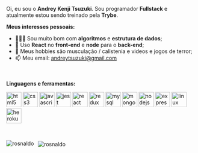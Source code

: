 Oi, eu sou o **Andrey Kenji Tsuzuki**.
Sou programador **Fullstack** e atualmente estou sendo treinado pela **Trybe**. 


**Meus interesses pessoais:**

- 👨🏽‍💻 Sou muito bom com **algoritmos** e **estrutura de dados**;
- 🌱 Uso **React** no **front-end** e **node** para o **back-end**; 
- 🤔 Meus hobbies são musculação / calistenia e videos e jogos de terror;
- 📫 Meu email: andreytsuzuki@gmail.com


<br />

**Linguagens e ferramentas:**  

<p>
  <img src="https://devicons.github.io/devicon/devicon.git/icons/html5/html5-original-wordmark.svg" alt="html5" width="40" height="40"/> 
  <img src="https://devicons.github.io/devicon/devicon.git/icons/css3/css3-original-wordmark.svg" alt="css3" width="40" height="40"/> 
  <img src="https://devicons.github.io/devicon/devicon.git/icons/javascript/javascript-original.svg" alt="javascript" width="40" height="40"/> 
  <img src="https://www.learnstorybook.com/intro-to-storybook/logo-jest.png" alt="jest" width="40" height="40" />
  <img src="https://devicons.github.io/devicon/devicon.git/icons/react/react-original-wordmark.svg" alt="react" width="40" height="40"/> 
  <img src="https://devicons.github.io/devicon/devicon.git/icons/redux/redux-original.svg" alt="redux" width="40" height="40"/> 
  <img src="https://devicons.github.io/devicon/devicon.git/icons/mysql/mysql-original-wordmark.svg" alt="mysql" width="40" height="40"/> 
  <img src="https://devicons.github.io/devicon/devicon.git/icons/mongodb/mongodb-original-wordmark.svg" alt="mongodb" width="40" height="40"/> 
  <img src="https://devicons.github.io/devicon/devicon.git/icons/nodejs/nodejs-original-wordmark.svg" alt="nodejs" width="40" height="40"/> 
  <img src="https://devicons.github.io/devicon/devicon.git/icons/express/express-original-wordmark.svg" alt="express" width="40" height="40"/>
  <img src="https://devicons.github.io/devicon/devicon.git/icons/linux/linux-original.svg" alt="linux" width="40" height="40" />
  <img src="https://devicons.github.io/devicon/devicon.git/icons/heroku/heroku-plain.svg" alt="heroku" width="40" height="40" />
</p>

<br />

<p>
    <img align="left" src="https://github-readme-stats.vercel.app/api/top-langs/?username=rosnaldo&theme=react&title_color=268bd2" alt="rosnaldo" />
</p>
<p>&nbsp;
    <img align="center" src="https://github-readme-stats.vercel.app/api?username=rosnaldo&count_private=true&show_icons=true&theme=react&icon_color=268bd2&title_color=268bd2" alt="rosnaldo" />
</p>
